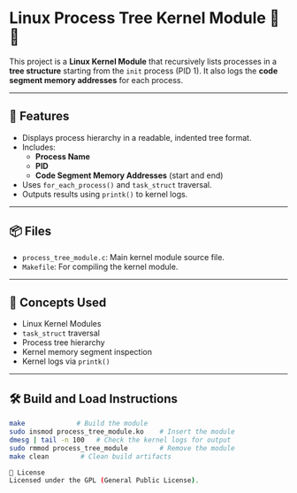 # Linux Process Tree Kernel Module 🌲🧠

This project is a **Linux Kernel Module** that recursively lists processes in a **tree structure** starting from the `init` process (PID 1). It also logs the **code segment memory addresses** for each process. 

---

## 🧩 Features

- Displays process hierarchy in a readable, indented tree format.
- Includes:
  - **Process Name**
  - **PID**
  - **Code Segment Memory Addresses** (start and end)
- Uses `for_each_process()` and `task_struct` traversal.
- Outputs results using `printk()` to kernel logs.

---

## 📦 Files

- `process_tree_module.c`: Main kernel module source file.
- `Makefile`: For compiling the kernel module.

---

## 🧠 Concepts Used

- Linux Kernel Modules
- `task_struct` traversal
- Process tree hierarchy
- Kernel memory segment inspection
- Kernel logs via `printk()`

---

## 🛠️ Build and Load Instructions

```bash
make             # Build the module
sudo insmod process_tree_module.ko    # Insert the module
dmesg | tail -n 100   # Check the kernel logs for output
sudo rmmod process_tree_module        # Remove the module
make clean        # Clean build artifacts

📄 License
Licensed under the GPL (General Public License).

